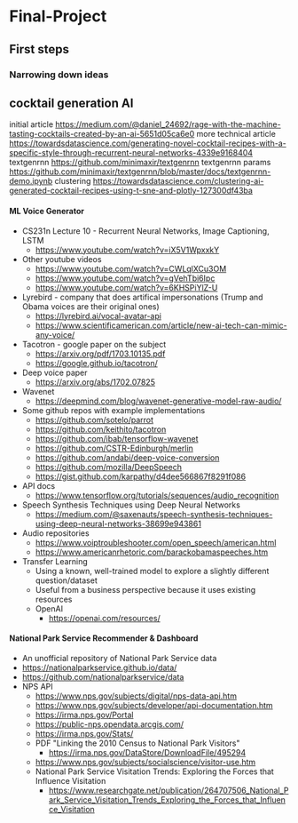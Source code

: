# Final-Project

## First steps

### Narrowing down ideas

## cocktail generation AI
initial article
https://medium.com/@daniel_24692/rage-with-the-machine-tasting-cocktails-created-by-an-ai-5651d05ca6e0
more technical article
https://towardsdatascience.com/generating-novel-cocktail-recipes-with-a-specific-style-through-recurrent-neural-networks-4339e9168404
textgenrnn
https://github.com/minimaxir/textgenrnn
textgenrnn params
https://github.com/minimaxir/textgenrnn/blob/master/docs/textgenrnn-demo.ipynb
clustering
https://towardsdatascience.com/clustering-ai-generated-cocktail-recipes-using-t-sne-and-plotly-127300df43ba

#### ML Voice Generator

* CS231n  Lecture 10 - Recurrent Neural Networks, Image Captioning, LSTM
    * https://www.youtube.com/watch?v=iX5V1WpxxkY
* Other youtube videos
    * https://www.youtube.com/watch?v=CWLqlXCu3OM
    * https://www.youtube.com/watch?v=gVehTbi6Ipc
    * https://www.youtube.com/watch?v=6KHSPiYlZ-U
* Lyrebird - company that does artifical impersonations (Trump and Obama voices are their original ones)
    * https://lyrebird.ai/vocal-avatar-api
    * https://www.scientificamerican.com/article/new-ai-tech-can-mimic-any-voice/
* Tacotron - google paper on the subject
    * https://arxiv.org/pdf/1703.10135.pdf
    * https://google.github.io/tacotron/
* Deep voice paper
    * https://arxiv.org/abs/1702.07825
* Wavenet 
    * https://deepmind.com/blog/wavenet-generative-model-raw-audio/
* Some github repos with example implementations
    * https://github.com/sotelo/parrot
    * https://github.com/keithito/tacotron
    * https://github.com/ibab/tensorflow-wavenet
    * https://github.com/CSTR-Edinburgh/merlin
    * https://github.com/andabi/deep-voice-conversion
    * https://github.com/mozilla/DeepSpeech
    * https://gist.github.com/karpathy/d4dee566867f8291f086
* API docs
    * https://www.tensorflow.org/tutorials/sequences/audio_recognition
* Speech Synthesis Techniques using Deep Neural Networks
    * https://medium.com/@saxenauts/speech-synthesis-techniques-using-deep-neural-networks-38699e943861
* Audio repositories
    * https://www.voiptroubleshooter.com/open_speech/american.html
    * https://www.americanrhetoric.com/barackobamaspeeches.htm
* Transfer Learning
    * Using a known, well-trained model to explore a slightly different question/dataset
    * Useful from a business perspective because it uses existing resources
    * OpenAI
        * https://openai.com/resources/

#### National Park Service Recommender & Dashboard

* An unofficial repository of National Park Service data
* https://nationalparkservice.github.io/data/
* https://github.com/nationalparkservice/data
* NPS API
    * https://www.nps.gov/subjects/digital/nps-data-api.htm
    * https://www.nps.gov/subjects/developer/api-documentation.htm
    * https://irma.nps.gov/Portal
    * https://public-nps.opendata.arcgis.com/
    * https://irma.nps.gov/Stats/
    * PDF "Linking the 2010 Census to National Park Visitors"
        * https://irma.nps.gov/DataStore/DownloadFile/495294
    * https://www.nps.gov/subjects/socialscience/visitor-use.htm
    * National Park Service Visitation Trends:  Exploring the Forces that Influence Visitation
        * https://www.researchgate.net/publication/264707506_National_Park_Service_Visitation_Trends_Exploring_the_Forces_that_Influence_Visitation
